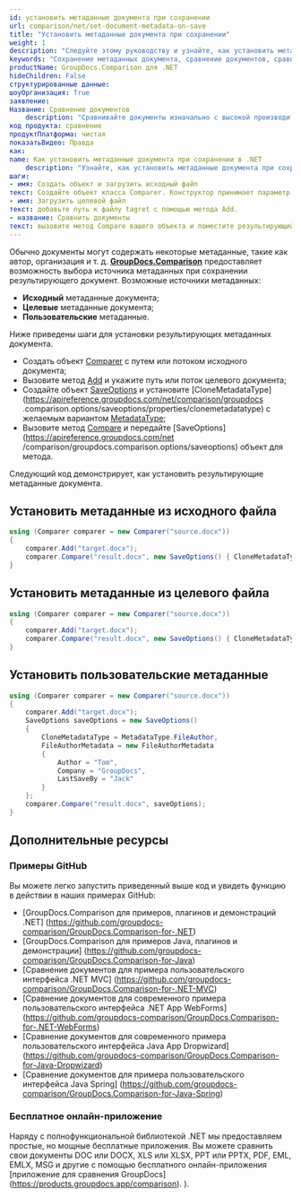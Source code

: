 ```yaml
---
id: установить метаданные документа при сохранении
url: comparison/net/set-document-metadata-on-save
title: "Установить метаданные документа при сохранении"
weight: 1
description: "Следуйте этому руководству и узнайте, как установить метаданные документа при сохранении результирующего документа после сравнения файлов в приложениях .NET."
keywords: "Сохранение метаданных документа, сравнение документов, сравнение документов, сравнение файлов"
productName: GroupDocs.Comparison для .NET
hideChildren: False
структурированные данные:
шоуОрганизация: True
заявление:
Название: Сравнение документов
    description: "Сравнивайте документы изначально с высокой производительностью, используя язык C# и GroupDocs.Comparison для .NET."
код продукта: сравнение
продуктПлатформа: чистая
показатьВидео: Правда
как:
name: Как установить метаданные документа при сохранении в .NET
    description: "Узнайте, как установить метаданные документа при сохранении в .NET шаг за шагом"
шаги:
- имя: Создать объект и загрузить исходный файл
текст: Создайте объект класса Comparer. Конструктор принимает параметр пути к исходному файлу. Вы можете указать абсолютный или относительный путь к файлу в соответствии с вашими требованиями.
- имя: Загрузить целевой файл
текст: добавьте путь к файлу tagret с помощью метода Add.
- название: Сравнить документы
текст: вызовите метод Compare вашего объекта и поместите результирующий параметр пути к файлу и объект SaveOtions с требуемым параметром метаданных, инициализированным перечислением MetadataType.
---
```

Обычно документы могут содержать некоторые метаданные, такие как автор, организация и т. д. [**GroupDocs.Comparison**](https://products.groupdocs.com/comparison/net) предоставляет возможность выбора источника метаданных при сохранении результирующего документ.
Возможные источники метаданных:

* **Исходный** метаданные документа;
* **Целевые** метаданные документа;
* **Пользовательские** метаданные.

Ниже приведены шаги для установки результирующих метаданных документа.

* Создать объект [Comparer](https://apireference.groupdocs.com/net/comparison/groupdocs.comparison/comparer) с путем или потоком исходного документа;
* Вызовите метод [Add](https://apireference.groupdocs.com/net/comparison/groupdocs.comparison/comparer/methods/add/index) и укажите путь или поток целевого документа;
* Создайте объект [SaveOptions](https://apireference.groupdocs.com/net/comparison/groupdocs.comparison.options/saveoptions) и установите [CloneMetadataType](https://apireference.groupdocs.com/net/comparison/groupdocs .comparison.options/saveoptions/properties/clonemetadatatype) с желаемым вариантом [MetadataType](https://apireference.groupdocs.com/net/comparison/groupdocs.comparison.options/metadatatype);
* Вызовите метод [Compare](https://apireference.groupdocs.com/net/comparison/groupdocs.comparison/comparer/methods/compare/index) и передайте [SaveOptions](https://apireference.groupdocs.com/net /comparison/groupdocs.comparison.options/saveoptions) объект для метода.

Следующий код демонстрирует, как установить результирующие метаданные документа.

## Установить метаданные из исходного файла

```csharp
using (Comparer comparer = new Comparer("source.docx"))
{
	comparer.Add("target.docx");
    comparer.Compare("result.docx", new SaveOptions() { CloneMetadataType = MetadataType.Source });
}
```

## Установить метаданные из целевого файла

```csharp
using (Comparer comparer = new Comparer("source.docx"))
{
	comparer.Add("target.docx");
    comparer.Compare("result.docx", new SaveOptions() { CloneMetadataType = MetadataType.Target });
}
```

## Установить пользовательские метаданные

```csharp
using (Comparer comparer = new Comparer("source.docx"))
{
	comparer.Add("target.docx");
    SaveOptions saveOptions = new SaveOptions()
    {
    	CloneMetadataType = MetadataType.FileAuthor,
        FileAuthorMetadata = new FileAuthorMetadata
        {
        	Author = "Tom",
            Company = "GroupDocs",
            LastSaveBy = "Jack"
        }
    };
    comparer.Compare("result.docx", saveOptions);
}
```

## Дополнительные ресурсы

### Примеры GitHub
Вы можете легко запустить приведенный выше код и увидеть функцию в действии в наших примерах GitHub:
* [GroupDocs.Comparison для примеров, плагинов и демонстраций .NET] (https://github.com/groupdocs-comparison/GroupDocs.Comparison-for-.NET)
* [GroupDocs.Comparison для примеров Java, плагинов и демонстрации] (https://github.com/groupdocs-comparison/GroupDocs.Comparison-for-Java)
* [Сравнение документов для примера пользовательского интерфейса .NET MVC] (https://github.com/groupdocs-comparison/GroupDocs.Comparison-for-.NET-MVC)
* [Сравнение документов для современного примера пользовательского интерфейса .NET App WebForms] (https://github.com/groupdocs-comparison/GroupDocs.Comparison-for-.NET-WebForms)
* [Сравнение документов для современного примера пользовательского интерфейса Java App Dropwizard] (https://github.com/groupdocs-comparison/GroupDocs.Comparison-for-Java-Dropwizard)
* [Сравнение документов для примера пользовательского интерфейса Java Spring] (https://github.com/groupdocs-comparison/GroupDocs.Comparison-for-Java-Spring)
    

### Бесплатное онлайн-приложение
Наряду с полнофункциональной библиотекой .NET мы предоставляем простые, но мощные бесплатные приложения.
Вы можете сравнить свои документы DOC или DOCX, XLS или XLSX, PPT или PPTX, PDF, EML, EMLX, MSG и другие с помощью бесплатного онлайн-приложения [приложение для сравнения GroupDocs] (https://products.groupdocs.app/comparison). ).

